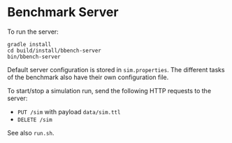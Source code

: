 # Benchmark Server

To run the server:

```shell script
gradle install
cd build/install/bbench-server
bin/bbench-server
```

Default server configuration is stored in `sim.properties`.
The different tasks of the benchmark also have their own configuration file.

To start/stop a simulation run, send the following HTTP requests to the server:

 - `PUT /sim` with payload `data/sim.ttl`
 - `DELETE /sim`

See also `run.sh`.
